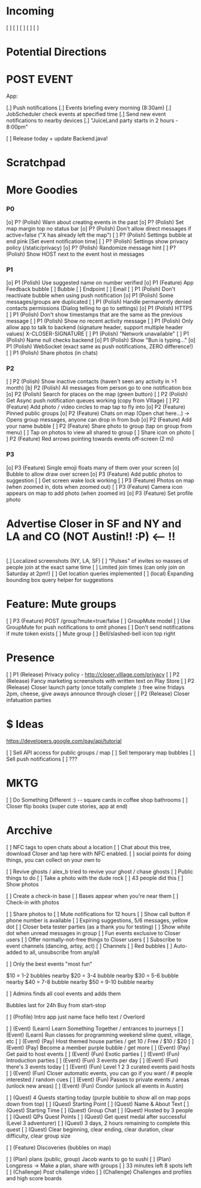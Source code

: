 # Incoming

 [ ] 
 [ ] 
 [ ] 
 [ ] 
 [ ] 

# Potential Directions

POST EVENT
==========

App:

 [.] Push notifications
    [.] Events briefing every morning (8:30am)
        [.] JobScheduler check events at specified time
    [.] Send new event notifications to nearby devices
        [.] "JuiceLand party starts in 2 hours - 8:00pm"

 [ ] Release today + update Backend.java!

# Scratchpad

# More Goodies

### P0 ###

 [o] P? (Polish) Warn about creating events in the past
 [o] P? (Polish) Set map margin top no status bar
 [o] P? (Polish) Don't allow direct messages if active=false ("X has already left the map")
 [ ] P? (Polish) Settings bubble at end pink [Set event notification time]
 [ ] P? (Polish) Settings show privacy policy (/static/privacy)
 [o] P? (Polish) Randomize message hint
 [ ] P? (Polish) Show HOST next to the event host in messages

### P1 ###

 [o] P1 (Polish) Use suggested name on number verified
 [o] P1 (Feature) App Feedback bubble
    [ ] Bubble
    [ ] Endpoint
    [ ] Email
 [ ] P1 (Polish) Don't reactivate bubble when using push notification
 [o] P1 (Polish) Some messages/groups are duplicated
 [ ] P1 (Polish) Handle permanently denied contacts permissions (Dialog telling to go to settings)
 [o] P1 (Polish) HTTPS
 [ ] P1 (Polish) Don't show timestamps that are the same as the previous message
 [ ] P1 (Polish) Show no recent activity message
 [ ] P1 (Polish) Only allow app to talk to backend (signature header, support multiple header values) X-CLOSER-SIGNATURE
 [ ] P1 (Polish) "Network unavailable"
 [ ] P1 (Polish) Name null checks backend
 [o] P1 (Polish) Show "Bun is typing..."
 [o] P1 (Polish) WebSocket (exact same as push notifications, ZERO difference!)
 [ ] P1 (Polish) Share photos (in chats)

### P2 ###

 [ ] P2 (Polish) Show inactive contacts (haven't seen any activity in >1 month)
 [b] P2 (Polish) All messages from person go to one notification box
 [o] P2 (Polish) Search for places on the map (green button)
 [ ] P2 (Polish) Get Async push notification queues working (copy from Vlllage)
 [ ] P2 (Feature) Add photo / video circles to map tap to fly into
 [o] P2 (Feature) Pinned public groups
 [o] P2 (Feature) Chats on map (Open chat here...) -> Opens group messages, anyone can drop in from bub
 [o] P2 (Feature) Add your name bubble
 [ ] P2 (Feature) Share photo to group (tap on group from menu)
    [ ] Tap on photos to view all shared to group
        [ ] Share icon on photo
 [ ] P2 (Feature) Red arrows pointing towards events off-screen (2 mi)

### P3 ###

 [o] P3 (Feature) Single emoji floats many of them over your screen
    [o] Bubble to allow draw over screen
 [o] P3 (Feature) Add public photos to suggestion
    [ ] Get screen wake lock working
 [ ] P3 (Feature) Photos on map (when zoomed in, dots when zoomed out)
 [ ] P3 (Feature) Camera icon appears on map to add photo (when zoomed in)
 [o] P3 (Feature) Set profile photo

#
# Advertise Closer in SF and NY and LA and CO (NOT Austin!! :P)                  <-- !!
#

[.] Localized screenshots (NY, LA, SF)
[ ] "Pulses" of invites so masses of people join at the exact same time
    [ ] Limited join times (can only join on Saturday at 2pm!)
[ ] Get location queries implemented
    [ ] (local) Expanding bounding box query helper for suggestions

# Feature: Mute groups

[ ] P3 (Feature) POST /group?mute=true/false
    [ ] GroupMute model
        [ ] Use GroupMute for push notifications to omit phones
    [ ] Don't send notifications if mute token exists
    [ ] Mute group
        [ ] Bell/slashed-bell icon top right

# Presence

 [ ] P1 (Release) Privacy policy - http://closer.vlllage.com/privacy
 [ ] P2 (Release) Fancy marketing screenshots with written text on Play Store
 [ ] P2 (Release) Closer launch party (once totally complete :) free wine fridays 2pm, cheese, give aways announce through closer
 [ ] P2 (Release) Closer infatuation parties

 # $ Ideas
 
 https://developers.google.com/pay/api/tutorial
 
  [ ] Sell API access for public groups / map
  [ ] Sell temporary map bubbles
  [ ] Sell push notifications
  [ ] ???
  
# MKTG  
 [ ] Do Something Different :) -- square cards in coffee shop bathrooms
 [ ] Closer flip books (super cute stories, app at end)

# Arcchive

 [ ] NFC tags to open chats about a location
    [ ] Chat about this tree, download Closer and tap here with NFC enabled.
 [ ] social points for doing things, you can collect on your own to

 [ ] Revive ghosts / alex_b tried to revive your ghost / chase ghosts
 [ ] Public things to do
    [ ] Take a photo with the dude rock
    [ ] 43 people did this
    [ ] Show photos

 [ ] Create a check-in base
    [ ] Bases appear when you're near them
 [ ] Check-in with photos
 
 [ ] Share photos to 
 [ ] Mute notifications for 12 hours
 [ ] Show call button if phone number is available
 [ ] Expiring suggestions, 5/6 messages, yellow dot
 [ ] Closer beta tester parties (as a thank you for testing)
 [ ] Show white dot when unread messages in group
 [ ] Fun events exclusive to Closer users
    [ ] Offer normally-not-free things to Closer users
    [ ] Subscribe to event channels (dancing, artsy, act)
        [ ] Channels
        [ ] Red bubbles
        [ ] Auto-added to all, unsubscribe from any/all

 [ ] Only the best events "most fun"

$10 = 1-2 bubbles nearby
$20 = 3-4 bubble nearby
$30 = 5-6 bubble nearby
$40 = 7-8 bubble nearby
$50 = 9-10 bubble nearby

 [ ] Admins finds all cool events and adds them

Bubbles last for 24h
Buy from start-stop


 [ ] (Profile) Intro app just name face hello text / Overlord

 [ ] (Event) (Learn) Learn Something Together / entrances to journeys
 [ ] (Event) (Learn) Run classes for programming weekend slime quest, village, etc
 [ ] (Event) (Pay) Host themed house parties / get 10 / Free / $10 / $20
 [ ] (Event) (Pay) Become a member purple bubble / get more
 [ ] (Event) (Pay) Get paid to host events
 [ ] (Event) (Fun) Exotic parties
 [ ] (Event) (Fun) Introduction parties
 [ ] (Event) (Fun) 3 events per day
 [ ] (Event) (Fun) there's 3 events today
 [ ] (Event) (Fun) Level 1 2 3 curated events paid hosts
 [ ] (Event) (Fun) Closer automatic events, you can go if you want / # people interested / random cues
 [ ] (Event) (Fun) Passes to private events / areas (unlock new areas)
 [ ] (Event) (Fun) Condor (unlock all events in Austin)

 [ ] (Quest) 4 Quests starting today (purple bubble to show all on map pops down from top)
 [ ] (Quest) Starting Point
 [ ] (Quest) Name & About Text
 [ ] (Quest) Starting Time
 [ ] (Quest) Group Chat
 [ ] (Quest) Hosted by 3 people
 [ ] (Quest) QPs Quest Points
 [ ] (Quest) Get quest medal after successful (Level 3 adventurer)
 [ ] (Quest) 3 days, 2 hours remaining to complete this quest
 [ ] (Quest) Clear beginning, clear ending, clear duration, clear difficulty, clear group size

 [ ] (Feature) Discoveries (bubbles on map)

 [ ] (Plan) plans (public, group) Jacob wants to go to sushi
 [ ] (Plan) Longpress -> Make a plan, share with groups
    [ ] 33 minutes left 8 spots left
 [ ] (Challenge) Post challenge video
 [ ] (Challenge) Challenges and profiles and high score boards
